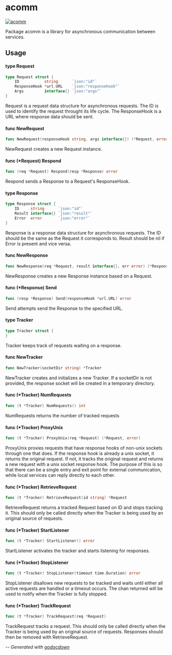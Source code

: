 # acomm

[![acomm](https://godoc.org/github.com/mistifyio/async-comm?status.png)](https://godoc.org/github.com/mistifyio/async-comm)

Package acomm is a library for asynchronous communication between services.

## Usage

#### type Request

```go
type Request struct {
	ID           string      `json:"id"`
	ResponseHook *url.URL    `json:"responsehook"`
	Args         interface{} `json:"args"`
}
```

Request is a request data structure for asynchronous requests. The ID is used to
identify the request throught its life cycle. The ResponseHook is a URL where
response data should be sent.

#### func  NewRequest

```go
func NewRequest(responseHook string, args interface{}) (*Request, error)
```
NewRequest creates a new Request instance.

#### func (*Request) Respond

```go
func (req *Request) Respond(resp *Response) error
```
Respond sends a Response to a Request's ResponseHook.

#### type Response

```go
type Response struct {
	ID     string      `json:"id"`
	Result interface{} `json:"result"`
	Error  error       `json:"error"`
}
```

Response is a response data structure for asynchronous requests. The ID should
be the same as the Request it corresponds to. Result should be nil if Error is
present and vice versa.

#### func  NewResponse

```go
func NewResponse(req *Request, result interface{}, err error) (*Response, error)
```
NewResponse creates a new Response instance based on a Request.

#### func (*Response) Send

```go
func (resp *Response) Send(responseHook *url.URL) error
```
Send attempts send the Response to the specified URL.

#### type Tracker

```go
type Tracker struct {
}
```

Tracker keeps track of requests waiting on a response.

#### func  NewTracker

```go
func NewTracker(socketDir string) *Tracker
```
NewTracker creates and initializes a new Tracker. If a socketDir is not
provided, the response socket will be created in a temporary directory.

#### func (*Tracker) NumRequests

```go
func (t *Tracker) NumRequests() int
```
NumRequests returns the number of tracked requests

#### func (*Tracker) ProxyUnix

```go
func (t *Tracker) ProxyUnix(req *Request) (*Request, error)
```
ProxyUnix proxies requests that have response hooks of non-unix sockets through
one that does. If the response hook is already a unix socket, it returns the
original request. If not, it tracks the original request and returns a new
request with a unix socket response hook. The purpose of this is so that there
can be a single entry and exit point for external communication, while local
services can reply directly to each other.

#### func (*Tracker) RetrieveRequest

```go
func (t *Tracker) RetrieveRequest(id string) *Request
```
RetrieveRequest returns a tracked Request based on ID and stops tracking it.
This should only be called directly when the Tracker is being used by an
original source of requests.

#### func (*Tracker) StartListener

```go
func (t *Tracker) StartListener() error
```
StartListener activates the tracker and starts listening for responses.

#### func (*Tracker) StopListener

```go
func (t *Tracker) StopListener(timeout time.Duration) error
```
StopListener disallows new requests to be tracked and waits until either all
active requests are handled or a timeout occurs. The chan returned will be used
to notify when the Tracker is fully stopped.

#### func (*Tracker) TrackRequest

```go
func (t *Tracker) TrackRequest(req *Request)
```
TrackRequest tracks a request. This should only be called directly when the
Tracker is being used by an original source of requests. Responses should then
be removed with RetrieveRequest.

--
*Generated with [godocdown](https://github.com/robertkrimen/godocdown)*

